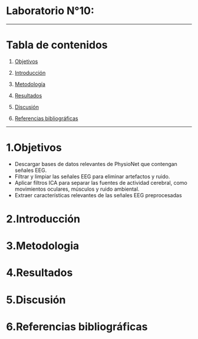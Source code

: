 # **Laboratorio N°10:**

***

# **Tabla de contenidos**
1. [Objetivos](#id1)
2. [Introducción](#id3)
3. [Metodología](#id4)
 
   
4. [Resultados](#id4)
    
    
   
5. [Discusión](#id5)
6. [Referencias bibliográficas](#id6) 

***

# 1.Objetivos<a name="id1"></a>
   - Descargar bases de datos relevantes de PhysioNet que contengan señales EEG.
   - Filtrar y limpiar las señales EEG para eliminar artefactos y ruido.
   - Aplicar filtros ICA para separar las fuentes de actividad cerebral, como movimientos oculares, músculos y ruido ambiental.
   - Extraer características relevantes de las señales EEG preprocesadas
# 2.Introducción<a name="id2"></a>

# 3.Metodologia<a name="id3"></a>

# 4.Resultados<a name="id4"></a>

# 5.Discusión<a name="id5"></a>

# 6.Referencias bibliográficas<a name="id6"></a>
